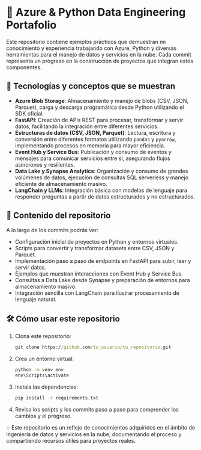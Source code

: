# 🚀 Azure & Python Data Engineering Portafolio

Este repositorio contiene ejemplos prácticos que demuestran mi conocimiento y experiencia trabajando con Azure, Python y diversas herramientas para el manejo de datos y servicios en la nube. Cada commit representa un progreso en la construcción de proyectos que integran estos componentes.

## 🧠 Tecnologías y conceptos que se muestran

- **Azure Blob Storage**: Almacenamiento y manejo de blobs (CSV, JSON, Parquet), carga y descarga programática desde Python utilizando el SDK oficial.
- **FastAPI**: Creación de APIs REST para procesar, transformar y servir datos, facilitando la integración entre diferentes servicios.
- **Estructuras de datos (CSV, JSON, Parquet)**: Lectura, escritura y conversión entre diferentes formatos utilizando `pandas` y `pyarrow`, implementando procesos en memoria para mayor eficiencia.
- **Event Hub y Service Bus**: Publicación y consumo de eventos y mensajes para comunicar servicios entre sí, asegurando flujos asíncronos y resilientes.
- **Data Lake y Synapse Analytics**: Organización y consumo de grandes volúmenes de datos, ejecución de consultas SQL serverless y manejo eficiente de almacenamiento masivo.
- **LangChain y LLMs**: Integración básica con modelos de lenguaje para responder preguntas a partir de datos estructurados y no estructurados.

## 📂 Contenido del repositorio

A lo largo de los commits podrás ver:

- Configuración inicial de proyectos en Python y entornos virtuales.
- Scripts para convertir y transformar datasets entre CSV, JSON y Parquet.
- Implementación paso a paso de endpoints en FastAPI para subir, leer y servir datos.
- Ejemplos que muestran interacciones con Event Hub y Service Bus.
- Consultas a Data Lake desde Synapse y preparación de entornos para almacenamiento masivo.
- Integración sencilla con LangChain para ilustrar procesamiento de lenguaje natural.

## 🛠️ Cómo usar este repositorio

1. Clona este repositorio:
   ```cmd win
   git clone https://github.com/tu_usuario/tu_repositorio.git
   ```
2. Crea un entorno virtual:
   ```cmd win
   python -m venv env
   env\Scripts\activate
   ```
   
3. Instala las dependencias:
   ```bash
   pip install -r requirements.txt
   ```

4. Revisa los scripts y los commits paso a paso para comprender los cambios y el progreso.

💡 Este repositorio es un reflejo de conocimientos adquiridos en el ámbito de ingeniería de datos y servicios en la nube, documentando el proceso y compartiendo recursos útiles para proyectos reales.
